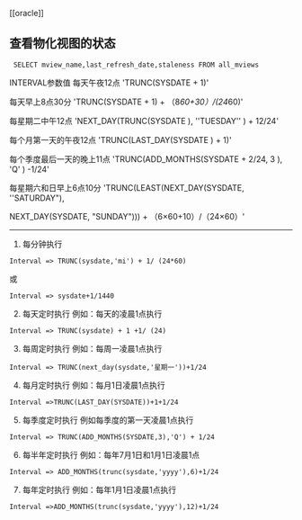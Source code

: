 [[oracle]]
## 查看物化视图的状态
```
 SELECT mview_name,last_refresh_date,staleness FROM all_mviews
```


 INTERVAL参数值
每天午夜12点 'TRUNC(SYSDATE + 1)'

每天早上8点30分 'TRUNC(SYSDATE + 1) + （8*60+30）/(24*60)'

每星期二中午12点 'NEXT_DAY(TRUNC(SYSDATE ), ''TUESDAY'' ) + 12/24'

每个月第一天的午夜12点 'TRUNC(LAST_DAY(SYSDATE ) + 1)'

每个季度最后一天的晚上11点 'TRUNC(ADD_MONTHS(SYSDATE + 2/24, 3 ), 'Q' ) -1/24'

每星期六和日早上6点10分 'TRUNC(LEAST(NEXT_DAY(SYSDATE, ''SATURDAY"),

NEXT_DAY(SYSDATE, "SUNDAY"))) + （6×60+10）/（24×60）'

---

1. 每分钟执行
```
Interval => TRUNC(sysdate,'mi') + 1/ (24*60)
```
或

```
Interval => sysdate+1/1440
```
2. 每天定时执行
例如：每天的凌晨1点执行

```
Interval => TRUNC(sysdate) + 1 +1/ (24)
```
3. 每周定时执行
例如：每周一凌晨1点执行

```
Interval => TRUNC(next_day(sysdate,'星期一'))+1/24
```

4. 每月定时执行
例如：每月1日凌晨1点执行

```
Interval =>TRUNC(LAST_DAY(SYSDATE))+1+1/24
```
5. 每季度定时执行
例如每季度的第一天凌晨1点执行

```
Interval => TRUNC(ADD_MONTHS(SYSDATE,3),'Q') + 1/24
```

6. 每半年定时执行
例如：每年7月1日和1月1日凌晨1点

```
Interval => ADD_MONTHS(trunc(sysdate,'yyyy'),6)+1/24
```

7. 每年定时执行
例如：每年1月1日凌晨1点执行

```
Interval =>ADD_MONTHS(trunc(sysdate,'yyyy'),12)+1/24
```
